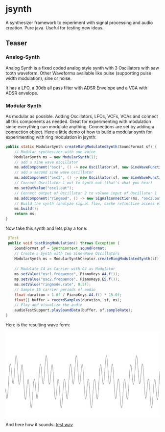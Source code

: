 # jsynth
A synthesizer framework to experiment with signal processing and audio creation. Pure java. Useful for testing new ideas.

## Teaser

### Analog-Synth
Analog Synth is a fixed coded analog style synth with 3 Oscillators with saw tooth waveform. Other Waveforms available like pulse (supporting pulse width modulation), sine or noise.

It has a LFO, a 30db all pass filter with ADSR Envelope and a VCA with ADSR envelope. 

### Modular Synth
As modular as possible. Adding Oscillators, LFOs, VCFs, VCAs and connect all this components as needed. Great for experimenting with modulation since everything can modulate anything. Connections are set by adding a connection object. Here a little demo of how to build a modular synth for experimenting with ring modulation in jsynth:
```java
public static ModularSynth createRingModulatedSynth(SoundFormat sf) {
    // Modular synthesizer with one voice
    ModularSynth ms = new ModularSynth(1);
    // add a sine wave oscillator
    ms.addComponent("osc1", () -> new Oscillator(sf, new SineWaveFunction(sf)));
    // add a second sine wave oscillator
    ms.addComponent("osc2", () -> new Oscillator(sf, new SineWaveFunction(sf)));
    // Connect Oscillator 1 out to Synth out (that's what you hear)
    ms.setOutValue("osc1.out");
    // Connect output of Oscillator 2 to volume input of Oscillator 1
    ms.addComponent("ringmod", () -> new SignalConnection(ms, "osc2.out", "osc1.volume"));
    // Build the synth (analyze signal flow, cache reflective access etc..)
    ms.build();
    return ms;
}
```

Now take this synth and lets play a tone:
```java
 @Test
 public void testRingModulation() throws Exception {
    SoundFormat sf = SynthContext.soundFormat;
    // Create a Synth with two Sine-Wave Oscillators
    ModularSynth ms = ModularSynthCreator.createRingModulatedSynth(sf);

    // Modulate C4 as Carrier with G4 as Modulator
    ms.setValue("osc1.frequence", PianoKeys.A4.f());
    ms.setValue("osc2.frequence", PianoKeys.E5.f());
    ms.setValue("ringmode.rate", 0.5f);
    // Sample 15 carrier periods of audio
    float duration = 1.0f / PianoKeys.A4.f() * 15.0f;
    float[] buffer = recordSamples(duration, sf, ms);
    // Play and visualize the audio
    audioTestSupport.playSoundData(buffer, sf.sampleRate);
}
```

Here is the resulting wave form:

![ringmod.png](./doc/images/ringmod.png)

And here how it sounds:
[test.wav](doc/images/test.wav)

